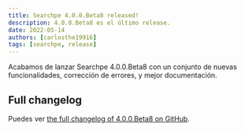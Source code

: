 ```yaml
---
title: Searchpe 4.0.0.Beta8 released!
description: 4.0.0.Beta8 es el último release.
date: 2022-05-14
authors: [carlosthe19916]
tags: [searchpe, release]
---
```


Acabamos de lanzar Searchpe 4.0.0.Beta8 con un conjunto de nuevas funcionalidades, corrección de errores, y mejor documentación.

## Full changelog

Puedes ver [the full changelog of 4.0.0.Beta8 on GitHub](https://github.com/project-openubl/searchpe/releases/tag/v4.0.0.Beta8).